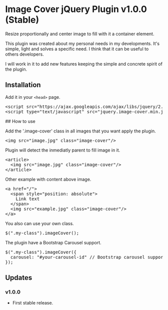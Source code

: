 # Image Cover jQuery Plugin v1.0.0 (Stable)

<p>Resize proportionally and center image to fill with it a container element.</p>
<p>This plugin was created about my personal needs in my developments. It's simple, light and solves a specific need. I think that it can be useful to others developers.</p>
<p>I will work in it to add new features keeping the simple and concrete spirit of the plugin.</p>

## Installation
<p>Add it in your <code>&lt;head&gt;</code> page.</p>
<pre>
&lt;script src="https://ajax.googleapis.com/ajax/libs/jquery/2.2.0/jquery.min.js"&gt;&lt;/script&gt;
&lt;script type="text/javascript" src="jquery.image-cover.min.js"&gt;&lt;/script&gt;
</pre>
## How to use
<p>Add the '.image-cover' class in all images that you want apply the plugin.</p>
<pre>&lt;img src="image.jpg" class="image-cover"/&gt;</pre>
<p>Plugin will detect the inmediatly parent to fill image in it.</p>
<pre>
&lt;article&gt;
  &lt;img src="image.jpg" class="image-cover"/&gt;
&lt;/article&gt;
</pre>
<p>Other example with content above image.</p>
<pre>
&lt;a href="/"&gt;
  &lt;span style="position: absolute"&gt;
    Link text
  &lt;/span&gt;
  &lt;img src="example.jpg" class="image-cover"/&gt;
&lt;/a&gt;
</pre>
<p>You also can use your own class.</p>
<pre>$(".my-class").imageCover();</pre>
<p>The plugin have a Bootstrap Carousel support.</p>
<pre>$(".my-class").imageCover({
  carousel: "#your-carousel-id" // Bootstrap carousel support
});</pre>

## Updates
### v1.0.0
- First stable release.
